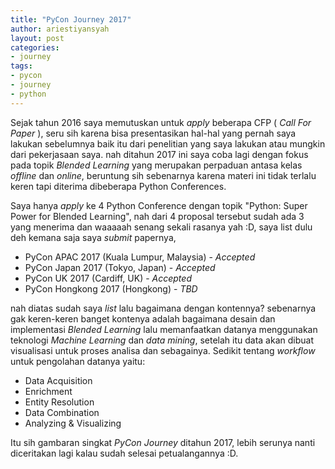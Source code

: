 ```yaml
---
title: "PyCon Journey 2017"
author: ariestiyansyah
layout: post
categories:
- journey
tags:
- pycon
- journey
- python
---
```


Sejak tahun 2016 saya memutuskan untuk *apply* beberapa CFP ( *Call For Paper* ), seru sih karena bisa presentasikan hal-hal yang pernah saya lakukan sebelumnya baik itu dari penelitian yang saya lakukan atau mungkin dari pekerjasaan saya. nah ditahun 2017 ini saya coba lagi dengan fokus pada topik *Blended Learning* yang merupakan perpaduan antasa kelas *offline* dan *online*, beruntung sih sebenarnya karena materi ini tidak terlalu keren tapi diterima dibeberapa Python Conferences.

Saya hanya *apply* ke 4 Python Conference dengan topik "Python: Super Power for Blended Learning", nah dari 4 proposal tersebut sudah ada 3 yang menerima dan waaaaah senang sekali rasanya yah :D, saya list dulu deh kemana saja saya *submit* papernya,

- PyCon APAC 2017 (Kuala Lumpur, Malaysia) - *Accepted*
- PyCon Japan 2017 (Tokyo, Japan) - *Accepted*
- PyCon UK 2017 (Cardiff, UK) - *Accepted*
- PyCon Hongkong 2017 (Hongkong) - *TBD*

nah diatas sudah saya *list* lalu bagaimana dengan kontennya? sebenarnya gak keren-keren banget kontenya adalah bagaimana desain dan implementasi *Blended Learning* lalu memanfaatkan datanya menggunakan teknologi *Machine Learning* dan *data mining*, setelah itu data akan dibuat visualisasi untuk proses analisa dan sebagainya. Sedikit tentang *workflow* untuk pengolahan datanya yaitu:

- Data Acquisition
- Enrichment
- Entity Resolution
- Data Combination
- Analyzing & Visualizing

Itu sih gambaran singkat *PyCon Journey* ditahun 2017, lebih serunya nanti diceritakan lagi kalau sudah selesai petualangannya :D.

